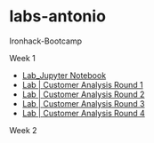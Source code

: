 # labs-antonio

Ironhack-Bootcamp

Week 1
* [Lab_Jupyter Notebook](https://github.com/antonio-datahack/labs-antonio/blob/main/Week1/day%201/lab_jupyter_notebook.ipynb)
* [Lab | Customer Analysis Round 1](https://github.com/antonio-datahack/labs-antonio/blob/main/Week1/day%202/lab-customer-analysis-round-1.ipynb)
* [Lab | Customer Analysis Round 2](https://github.com/antonio-datahack/labs-antonio/blob/main/Week1/day%203/lab_customer-analysis-round-2.ipynb)
* [Lab | Customer Analysis Round 3](https://github.com/antonio-datahack/labs-antonio/blob/main/Week1/day%204/lab_customer_analysis_round_3.ipynb)
* [Lab | Customer Analysis Round 4](https://github.com/antonio-datahack/labs-antonio/blob/main/Week1/day%205/lab_customer_analysis_round_4.ipynb)

Week 2
